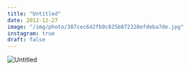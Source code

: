 ```yaml
---
title: "Untitled"
date: 2012-12-27
image: "/img/photo/387cec642fb9c825b872328efdeba7de.jpg"
instagram: true
draft: false
---
```


![Untitled](/img/photo/387cec642fb9c825b872328efdeba7de.jpg)
